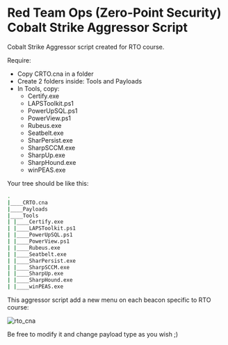 # Red Team Ops (Zero-Point Security) Cobalt Strike Aggressor Script
Cobalt Strike Aggressor script created for RTO course.

Require:
* Copy CRTO.cna in a folder
* Create 2 folders inside: Tools and Payloads
* In Tools, copy:
  * Certify.exe
  * LAPSToolkit.ps1
  * PowerUpSQL.ps1
  * PowerView.ps1
  * Rubeus.exe
  * Seatbelt.exe
  * SharPersist.exe
  * SharpSCCM.exe
  * SharpUp.exe
  * SharpHound.exe
  * winPEAS.exe

Your tree should be like this:
```bash
.
|____CRTO.cna
|____Payloads
|____Tools
| |____Certify.exe
| |____LAPSToolkit.ps1
| |____PowerUpSQL.ps1
| |____PowerView.ps1
| |____Rubeus.exe
| |____Seatbelt.exe
| |____SharPersist.exe
| |____SharpSCCM.exe
| |____SharpUp.exe
| |____SharpHound.exe
| |____winPEAS.exe
```

This aggressor script add a new menu on each beacon specific to RTO course:

![rto_cna](https://github.com/rashbx1/RTO_Aggressor_Script/assets/95026516/ea6dfd34-07ee-4e30-b55c-97e743f0f079)

Be free to modify it and change payload type as you wish ;)
